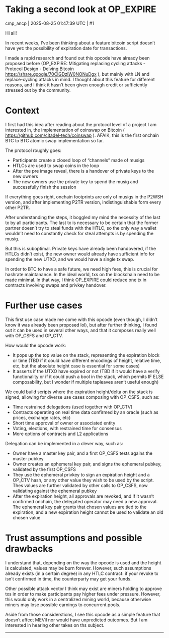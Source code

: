 # Taking a second look at OP_EXPIRE

cmp_ancp | 2025-08-25 01:47:39 UTC | #1

Hi all!

In recent weeks, I’ve been thinking about a feature bitcoin script doesn’t have yet: the possibility of expiration date for transactions.

I made a rapid research and found out this opcode have already been proposed before (OP_EXPIRE: Mitigating replacing cycling attacks - Protocol Design - Delving Bitcoin https://share.google/70ClGDzIW0NONuDgx ), but mainly with LN and replace-cycling attacks in mind. I thought about this feature for different reasons, and I think it hasn’t been given enough credit or sufficiently stressed out by the community.

# Context

I first had this idea after reading about the protocol level of a project I am interested in, the implementation of coinswap on Bitcoin ( https://github.com/citadel-tech/coinswap ). AFAIK, this is the first onchain BTC to BTC atomic swap implementation so far.

The protocol roughly goes:

* Participants create a closed loop of “channels” made of musigs
* HTLCs are used to swap coins in the loop
* After the pre image reveal, there is a handover of private keys to the new owners
* The new owners use the private key to spend the musig and successfully finish the session

If everything goes right, onchain footprints are only of musigs in the P2WSH version, and after implementing P2TR version, indistinguishable form every other P2TR.

After understanding the steps, it boggled my mind the necessity of the last tx by all participants. The last tx is necessary to be certain that the former partner doesn’t try to steal funds with the HTLC, so the only way a wallet wouldn’t need to constantly check for steal attempts is by spending the musig.

But this is suboptimal. Private keys have already been handovered, if the HTLCs didn’t exist, the new owner would already have sufficient info for spending the new UTXO, and we would have a single tx swap.

In order to BTC to have a safe future, we need high fees, this is crucial for hashrate maintanance. In the ideal world, txs on the blockchain need to be made minimal. In that way, I think OP_EXPIRE could reduce one tx in contracts involving swaps and privkey handover.

# Further use cases

This first use case made me come with this opcode (even though, I didn’t know it was already been proposed lol), but after further thinking, I found out it can be used in several other ways, and that it composes really well with OP_CSFS and OP_CTV.

How would the opcode work:

* It pops up the top value on the stack, representing the expiration block or time (TBD if it could have different encodings of height, relative time, etc, but the absolute height case is essential for some cases)
* It asserts if the UTXO have expired or not (TBD if it would have a verify functionality or if it could push a bool in the stack, which permits IF ELSE composability, but I wonder if multiple tapleaves aren’t useful enough)

We could build scripts where the expiration height/delta on the stack is signed, allowing for diverse use cases composing with OP_CSFS, such as:

* Time restrained delegations (used together with OP_CTV)
* Contracts operating on real time data confirmed by an oracle (such as prices, exchange rates, etc)
* Short time approval of owner or associated entity
* Voting, elections, with restrained time for consensus
* More options of contracts and L2 applications

Delegation can be implemented in a clever way, such as:

* Owner have a master key pair, and a first OP_CSFS tests agains the master pubkey
* Owner creates an ephemeral key pair, and signs the ephemeral pubkey, validated by the first OP_CSFS
* They use the ephemeral privkey to sign an expiration height and a OP_CTV hash, or any other value they wish to be used by the script. Thes values are further validated by other calls to OP_CSFS, now validating against the ephemeral pubkey
* After the expiration height, all approvals are revoked, and if it wasn’t confirmed onchain, the delegated operator may need a new approval. The ephemeral key pair grants that chosen values are tied to the expiration, and a new expiration height cannot be used to validate an old chosen value

# Trust assumptions and possible drawbacks

I understand that, depending on the way the opcode is used and the height is calculated, values may be burn forever. However, such assumptions already exists (in a certain degree) in any HTLC contract: if your revoke tx isn’t confirmed in time, the counterparty may get your funds.

Other possible attack vector I think may exist are miners holding to approve txs in order to make participants pay higher fees under pressure. However, this would only work in a centralized mining world, because otherwise miners may lose possible earnings to concurrent pools.

Aside from those considerstions, I see this opcode as a simple feature that doesn’t affect MEVil nor would have unpredicted outcomes. But I am interested in hearing other takes on ths subject.

-------------------------

